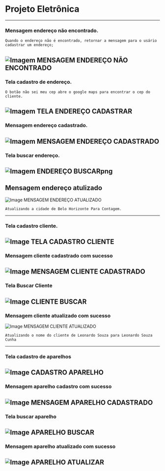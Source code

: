 # Projeto Eletrônica 
-------------------------------------------------------------------------------------------------------
### Mensagem endereço não encontrado.
```text
Quando o endereço não é encontrado, retornar a mensagem para o usário cadastrar um endereço;
```
![Imagem MENSAGEM ENDEREÇO NÃO ENCONTRADO](https://i.ibb.co/pxQnd7x/MENSAGEM-ENDERE-O-N-O-ENCONTRADO.png)
-------------------------------------------------------------------------------------------------------
### Tela cadastro de endereço.
```text
O botão não sei meu cep abre o google maps para encontrar o cep do cliente.
```
![Imagem TELA ENDEREÇO CADASTRAR](https://i.ibb.co/48vfHkD/TELA-ENDERE-O-CADASTRAR.png)
-------------------------------------------------------------------------------------------------------
### Mensagem endereço cadastrado.
![Imagem MENSAGEM ENDEREÇO CADASTRADO](https://i.ibb.co/sCPj5jX/MENSAGEM-ENDERE-O-CADASTRADO.png)
-------------------------------------------------------------------------------------------------------
### Tela buscar endereço.
![Imagem ENDEREÇO BUSCARpng](https://i.ibb.co/ZNcfspn/TELA-ENDERE-O-BUSCARpng.png)
-------------------------------------------------------------------------------------------------------
## Mensagem endereço atulizado
![Image MENSAGEM ENDEREÇO ATUALIZADO](https://i.ibb.co/DD9N50s/MENSAGEM-ENDERE-O-ATUALIZADO.png)
```text
Atualizando a cidade de Belo Horizonte Para Contagem.
```
-------------------------------------------------------------------------------------------------------
### Tela cadastro cliente.
![Image TELA CADASTRO CLIENTE](https://i.ibb.co/xS0Xr9J/TELE-CADASTRO-CLIENTE.png)
-------------------------------------------------------------------------------------------------------
### Mensagem cliente cadastrado com sucesso
![Image MENSAGEM CLIENTE CADASTRADO](https://i.ibb.co/vq1HFsY/MENSAGEM-CLIENTE-CADASTRADO.png)
-------------------------------------------------------------------------------------------------------
### Tela Buscar Cliente
![Image CLIENTE BUSCAR](https://i.ibb.co/sVNXbQY/TELA-CLIENTE-BUSCARpng.png)
-------------------------------------------------------------------------------------------------------
### Mensagem cliente atualizado com sucesso
![Image MENSAGEM CLIENTE ATUALIZADO](https://i.ibb.co/RQFK49W/MENSAGEM-CLIENTE-ATUALIZADO.png)
```text
Atualizando o nome do cliente de Leonardo Souza para Leonardo Souza Cunha
```
-------------------------------------------------------------------------------------------------------
### Tela cadastro de aparelhos
![Image CADASTRO APARELHO](https://i.ibb.co/bWcMp6J/TELA-CADASTRO-APARELHO.png)
-------------------------------------------------------------------------------------------------------
### Mensagem aparelho cadastro com sucesso
![Image MENSAGEM APARELHO CADASTRADO](https://i.ibb.co/N2NmT7W/MENSAGEM-APARELHO-CADASTRADO.png)
-------------------------------------------------------------------------------------------------------
### Tela buscar aparelho
![Image APARELHO BUSCAR](https://i.ibb.co/Z1fZ8v8/TELA-APARELHO-BUSCARpng.png)
-------------------------------------------------------------------------------------------------------
### Mensagem aparelho atualizado com sucesso
![Image APARELHO ATUALIZAR](https://i.ibb.co/191nXws/MENSAGEM-APARELHO-ATUALIZADO.png)
-------------------------------------------------------------------------------------------------------
